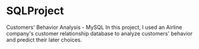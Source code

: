 # SQLProject
Customers' Behavior Analysis - MySQL
In this project, I used an Airline company's customer relationship database to analyze customers' behavior and predict their later choices.
